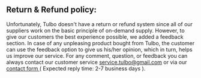 ## Return & Refund policy:

Unfortunately, Tulbo doesn't have a return or refund system since all of our suppliers work on the basic principle of on-demand supply. However, to give our customers the best experience possible, we added a feedback section. In case of any unpleasing product bought from Tulbo, the customer can use the feedback option to give us his/her opinion, which in turn, helps us improve our service. For any comment, question, or feedback you can always contact our customer service <a href="mailto:service.tulbo@gmail.com">service.tulbo@gmail.com</a> or via our <a href="/blog/contact">contact form </a>( Expected reply time: 2-7 business days ).